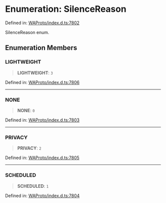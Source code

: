 # Enumeration: SilenceReason

Defined in: [WAProto/index.d.ts:7802](https://github.com/Fokusdotid/bail/blob/8b525f9ebcc20cb9acd0f880b6ad58976e38b117/WAProto/index.d.ts#L7802)

SilenceReason enum.

## Enumeration Members

### LIGHTWEIGHT

> **LIGHTWEIGHT**: `3`

Defined in: [WAProto/index.d.ts:7806](https://github.com/Fokusdotid/bail/blob/8b525f9ebcc20cb9acd0f880b6ad58976e38b117/WAProto/index.d.ts#L7806)

***

### NONE

> **NONE**: `0`

Defined in: [WAProto/index.d.ts:7803](https://github.com/Fokusdotid/bail/blob/8b525f9ebcc20cb9acd0f880b6ad58976e38b117/WAProto/index.d.ts#L7803)

***

### PRIVACY

> **PRIVACY**: `2`

Defined in: [WAProto/index.d.ts:7805](https://github.com/Fokusdotid/bail/blob/8b525f9ebcc20cb9acd0f880b6ad58976e38b117/WAProto/index.d.ts#L7805)

***

### SCHEDULED

> **SCHEDULED**: `1`

Defined in: [WAProto/index.d.ts:7804](https://github.com/Fokusdotid/bail/blob/8b525f9ebcc20cb9acd0f880b6ad58976e38b117/WAProto/index.d.ts#L7804)

